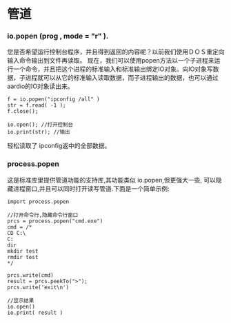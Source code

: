 # 管道

### io.popen (prog , mode = "r" ).

您是否希望运行控制台程序，并且得到返回的内容呢？以前我们使用ＤＯＳ重定向输入命令输出到文件再读取。
现在，我们可以使用popen方法以一个子进程来运行一个命令，并且把这个进程的标准输入和标准输出绑定IO对象。向IO对象写数据，子进程就可以从它的标准输入读取数据，而子进程输出的数据，也可以通过aardio的IO对象读出来。

``` aau
f = io.popen("ipconfig /all" )
str = f.read( -1 );
f.close();

io.open(); //打开控制台
io.print(str); //输出
```

轻松读取了 ipconfig返中的全部数据。

### process.popen

这是标准库里提供管道功能的支持库,其功能类似 io.popen,但更强大一些,
可以隐藏进程窗口,并且可以同时打开读写管道.下面是一个简单示例:

``` aau
import process.popen

//打开命令行,隐藏命令行窗口
prcs = process.popen("cmd.exe")
cmd = /*
CD C:\
C:
dir
mkdir test
rmdir test
*/

prcs.write(cmd)
result = prcs.peekTo(">");
prcs.write('exit\n')

//显示结果
io.open()
io.print( result )
```
